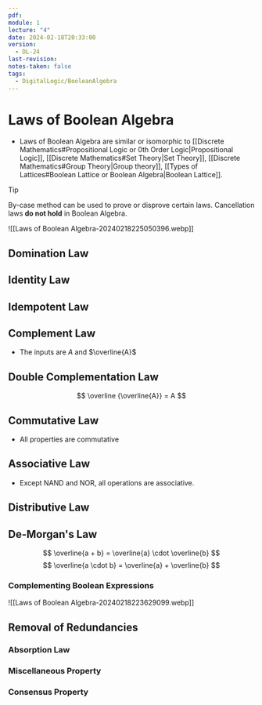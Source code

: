 ```yaml
---
pdf: 
module: 1
lecture: "4"
date: 2024-02-18T20:33:00
version:
  - DL-24
last-revision: 
notes-taken: false
tags:
  - DigitalLogic/BooleanAlgebra
---
```

# Laws of Boolean Algebra
- Laws of Boolean Algebra are similar or isomorphic to [[Discrete Mathematics#Propositional Logic or 0th Order Logic|Propositional Logic]], [[Discrete Mathematics#Set Theory|Set Theory]], [[Discrete Mathematics#Group Theory|Group theory]], [[Types of Lattices#Boolean Lattice or Boolean Algebra|Boolean Lattice]].

> [!tip] 
> By-case method can be used to prove or disprove certain laws.
> Cancellation laws **do not hold** in Boolean Algebra.

![[Laws of Boolean Algebra-20240218225050396.webp]]

## Domination Law

## Identity Law

## Idempotent Law

## Complement Law
- The inputs are $A$ and $\overline{A}$

## Double Complementation Law
$$
\overline {\overline{A}} = A
$$
## Commutative Law
- All properties are commutative

## Associative Law
- Except NAND and NOR, all operations are associative.


## Distributive Law

## De-Morgan's Law
$$
\overline{a + b} = \overline{a} \cdot \overline{b}
$$
$$
\overline{a \cdot b} = \overline{a} + \overline{b}
$$
### Complementing Boolean Expressions

![[Laws of Boolean Algebra-20240218223629099.webp]]

## Removal of Redundancies
### Absorption Law

### Miscellaneous Property

### Consensus Property

